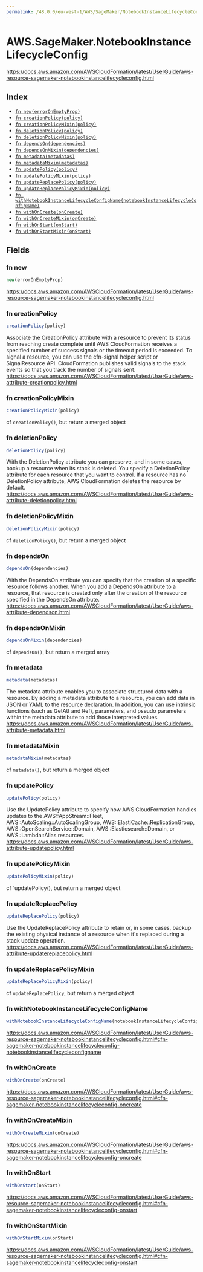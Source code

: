 ```yaml
---
permalink: /48.0.0/eu-west-1/AWS/SageMaker/NotebookInstanceLifecycleConfig/
---
```


# AWS.SageMaker.NotebookInstanceLifecycleConfig

https://docs.aws.amazon.com/AWSCloudFormation/latest/UserGuide/aws-resource-sagemaker-notebookinstancelifecycleconfig.html

## Index

* [`fn new(errorOnEmptyProp)`](#fn-new)
* [`fn creationPolicy(policy)`](#fn-creationpolicy)
* [`fn creationPolicyMixin(policy)`](#fn-creationpolicymixin)
* [`fn deletionPolicy(policy)`](#fn-deletionpolicy)
* [`fn deletionPolicyMixin(policy)`](#fn-deletionpolicymixin)
* [`fn dependsOn(dependencies)`](#fn-dependson)
* [`fn dependsOnMixin(dependencies)`](#fn-dependsonmixin)
* [`fn metadata(metadatas)`](#fn-metadata)
* [`fn metadataMixin(metadatas)`](#fn-metadatamixin)
* [`fn updatePolicy(policy)`](#fn-updatepolicy)
* [`fn updatePolicyMixin(policy)`](#fn-updatepolicymixin)
* [`fn updateReplacePolicy(policy)`](#fn-updatereplacepolicy)
* [`fn updateReplacePolicyMixin(policy)`](#fn-updatereplacepolicymixin)
* [`fn withNotebookInstanceLifecycleConfigName(notebookInstanceLifecycleConfigName)`](#fn-withnotebookinstancelifecycleconfigname)
* [`fn withOnCreate(onCreate)`](#fn-withoncreate)
* [`fn withOnCreateMixin(onCreate)`](#fn-withoncreatemixin)
* [`fn withOnStart(onStart)`](#fn-withonstart)
* [`fn withOnStartMixin(onStart)`](#fn-withonstartmixin)

## Fields

### fn new

```ts
new(errorOnEmptyProp)
```

https://docs.aws.amazon.com/AWSCloudFormation/latest/UserGuide/aws-resource-sagemaker-notebookinstancelifecycleconfig.html

### fn creationPolicy

```ts
creationPolicy(policy)
```

Associate the CreationPolicy attribute with a resource to prevent its status from reaching create complete until AWS CloudFormation receives a specified number of success signals or the timeout period is exceeded. To signal a resource, you can use the cfn-signal helper script or SignalResource API. CloudFormation publishes valid signals to the stack events so that you track the number of signals sent. 
https://docs.aws.amazon.com/AWSCloudFormation/latest/UserGuide/aws-attribute-creationpolicy.html

### fn creationPolicyMixin

```ts
creationPolicyMixin(policy)
```

cf `creationPolicy()`, but return a merged object

### fn deletionPolicy

```ts
deletionPolicy(policy)
```

With the DeletionPolicy attribute you can preserve, and in some cases, backup a resource when its stack is deleted. You specify a DeletionPolicy attribute for each resource that you want to control. If a resource has no DeletionPolicy attribute, AWS CloudFormation deletes the resource by default. 
https://docs.aws.amazon.com/AWSCloudFormation/latest/UserGuide/aws-attribute-deletionpolicy.html

### fn deletionPolicyMixin

```ts
deletionPolicyMixin(policy)
```

cf `deletionPolicy()`, but return a merged object

### fn dependsOn

```ts
dependsOn(dependencies)
```

With the DependsOn attribute you can specify that the creation of a specific resource follows another. When you add a DependsOn attribute to a resource, that resource is created only after the creation of the resource specified in the DependsOn attribute. 
https://docs.aws.amazon.com/AWSCloudFormation/latest/UserGuide/aws-attribute-dependson.html

### fn dependsOnMixin

```ts
dependsOnMixin(dependencies)
```

cf `dependsOn()`, but return a merged array

### fn metadata

```ts
metadata(metadatas)
```

The metadata attribute enables you to associate structured data with a resource. By adding a metadata attribute to a resource, you can add data in JSON or YAML to the resource declaration. In addition, you can use intrinsic functions (such as GetAtt and Ref), parameters, and pseudo parameters within the metadata attribute to add those interpreted values. 
https://docs.aws.amazon.com/AWSCloudFormation/latest/UserGuide/aws-attribute-metadata.html

### fn metadataMixin

```ts
metadataMixin(metadatas)
```

cf `metadata()`, but return a merged object

### fn updatePolicy

```ts
updatePolicy(policy)
```

Use the UpdatePolicy attribute to specify how AWS CloudFormation handles updates to the AWS::AppStream::Fleet, AWS::AutoScaling::AutoScalingGroup, AWS::ElastiCache::ReplicationGroup, AWS::OpenSearchService::Domain, AWS::Elasticsearch::Domain, or AWS::Lambda::Alias resources. 
https://docs.aws.amazon.com/AWSCloudFormation/latest/UserGuide/aws-attribute-updatepolicy.html

### fn updatePolicyMixin

```ts
updatePolicyMixin(policy)
```

cf `updatePolicy(), but return a merged object

### fn updateReplacePolicy

```ts
updateReplacePolicy(policy)
```

Use the UpdateReplacePolicy attribute to retain or, in some cases, backup the existing physical instance of a resource when it's replaced during a stack update operation. 
https://docs.aws.amazon.com/AWSCloudFormation/latest/UserGuide/aws-attribute-updatereplacepolicy.html

### fn updateReplacePolicyMixin

```ts
updateReplacePolicyMixin(policy)
```

cf `updateReplacePolicy`, but return a merged object

### fn withNotebookInstanceLifecycleConfigName

```ts
withNotebookInstanceLifecycleConfigName(notebookInstanceLifecycleConfigName)
```

https://docs.aws.amazon.com/AWSCloudFormation/latest/UserGuide/aws-resource-sagemaker-notebookinstancelifecycleconfig.html#cfn-sagemaker-notebookinstancelifecycleconfig-notebookinstancelifecycleconfigname

### fn withOnCreate

```ts
withOnCreate(onCreate)
```

https://docs.aws.amazon.com/AWSCloudFormation/latest/UserGuide/aws-resource-sagemaker-notebookinstancelifecycleconfig.html#cfn-sagemaker-notebookinstancelifecycleconfig-oncreate

### fn withOnCreateMixin

```ts
withOnCreateMixin(onCreate)
```

https://docs.aws.amazon.com/AWSCloudFormation/latest/UserGuide/aws-resource-sagemaker-notebookinstancelifecycleconfig.html#cfn-sagemaker-notebookinstancelifecycleconfig-oncreate

### fn withOnStart

```ts
withOnStart(onStart)
```

https://docs.aws.amazon.com/AWSCloudFormation/latest/UserGuide/aws-resource-sagemaker-notebookinstancelifecycleconfig.html#cfn-sagemaker-notebookinstancelifecycleconfig-onstart

### fn withOnStartMixin

```ts
withOnStartMixin(onStart)
```

https://docs.aws.amazon.com/AWSCloudFormation/latest/UserGuide/aws-resource-sagemaker-notebookinstancelifecycleconfig.html#cfn-sagemaker-notebookinstancelifecycleconfig-onstart